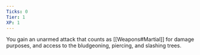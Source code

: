 ```yaml
---
Ticks: 0
Tier: 1
XP: 1
---
```

You gain an unarmed attack that counts as [[Weapons#Martial]] for damage purposes, and access to the bludgeoning, piercing, and slashing trees.